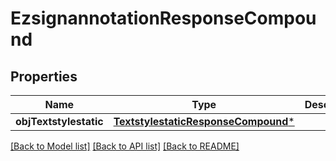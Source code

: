 # EzsignannotationResponseCompound

## Properties
Name | Type | Description | Notes
------------ | ------------- | ------------- | -------------
**objTextstylestatic** | [**TextstylestaticResponseCompound***](TextstylestaticResponseCompound.md) |  | [optional] 

[[Back to Model list]](../README.md#documentation-for-models) [[Back to API list]](../README.md#documentation-for-api-endpoints) [[Back to README]](../README.md)


